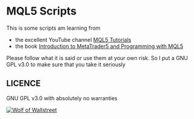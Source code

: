 # MQL5 Scripts

This is some scripts am learning from

- the excellent YouTube channel [MQL5 Tutorials](https://www.youtube.com/channel/UCokIBdJXNOSOeYkKDvENWYA)
- the book [Introduction to MetaTrader5 and Programming with MQL5](https://www.goodreads.com/book/show/40786120-introduction-to-metatrader-5-and-programming-with-mql5)

Please follow what it is said or use them at your own risk. So I put a GNU GPL v3.0 to make sure that you take it seriously

## LICENCE

GNU GPL v3.0 with absolutely no warranties

[![Wolf of Wallstreet](https://media.giphy.com/media/n5sdh00OGVpgA/giphy.gif)](https://media.giphy.com/media/n5sdh00OGVpgA/giphy.gif)
